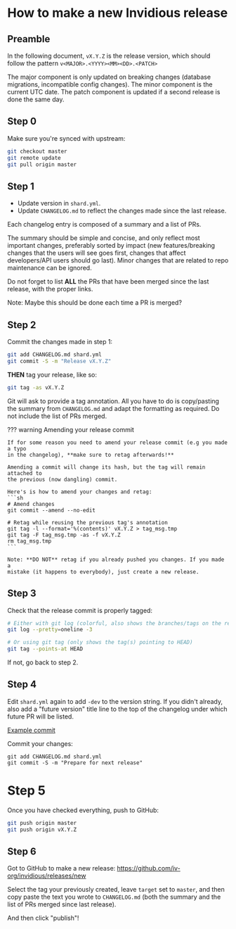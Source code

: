 # How to make a new Invidious release

## Preamble

In the following document, `vX.Y.Z` is the release version, which should follow
the pattern `v<MAJOR>.<YYYY><MM><DD>.<PATCH>`

The major component is only updated on breaking changes (database migrations,
incompatible config changes). The minor component is the current UTC date.
The patch component is updated if a second release is done the same day.


## Step 0

Make sure you're synced with upstream:
```sh
git checkout master
git remote update
git pull origin master
```

## Step 1

* Update version in `shard.yml`.
* Update `CHANGELOG.md` to reflect the changes made since the last release.

Each changelog entry is composed of a summary and a list of PRs.

The summary should be simple and concise, and only reflect most important
changes, preferably sorted by impact (new features/breaking changes that the
users will see goes first, changes that affect developers/API users should go
last). Minor changes that are related to repo maintenance can be ignored.

Do not forget to list **ALL** the PRs that have been merged since the last
release, with the proper links.

Note: Maybe this should be done each time a PR is merged?


## Step 2

Commit the changes made in step 1:
```sh
git add CHANGELOG.md shard.yml
git commit -S -m "Release vX.Y.Z"
```

**THEN** tag your release, like so:
```sh
git tag -as vX.Y.Z
```

Git will ask to provide a tag annotation. All you have to do is copy/pasting
the summary from `CHANGELOG.md` and adapt the formatting as required. Do not
include the list of PRs merged.

??? warning Amending your release commit

    If for some reason you need to amend your release commit (e.g you made a typo
    in the changelog), **make sure to retag afterwards!**
    
    Amending a commit will change its hash, but the tag will remain attached to
    the previous (now dangling) commit.

    Here's is how to amend your changes and retag:
    ```sh
    # Amend changes
    git commit --amend --no-edit

    # Retag while reusing the previous tag's annotation
    git tag -l --format='%(contents)' vX.Y.Z > tag_msg.tmp
    git tag -F tag_msg.tmp -as -f vX.Y.Z
    rm tag_msg.tmp
    ```

    Note: **DO NOT** retag if you already pushed you changes. If you made a
    mistake (it happens to everybody), just create a new release.


## Step 3

Check that the release commit is properly tagged:
```sh
# Either with git log (colorful, also shows the branches/tags on the remote)
git log --pretty=oneline -3

# Or using git tag (only shows the tag(s) pointing to HEAD)
git tag --points-at HEAD
```

If not, go back to step 2.


## Step 4

Edit `shard.yml` again to add `-dev` to the version string. If you didn't already, also add a "future version" title line to the
top of the changelog under which future PR will be listed.

[Example commit](https://github.com/iv-org/invidious/commit/98926047586154269bb269d01e3e52e60e044035)

Commit your changes:
```
git add CHANGELOG.md shard.yml
git commit -S -m "Prepare for next release"
```

# Step 5

Once you have checked everything, push to GitHub:
```sh
git push origin master
git push origin vX.Y.Z
```


## Step 6

Got to GitHub to make a new release:
https://github.com/iv-org/invidious/releases/new

Select the tag your previously created, leave `target` set to `master`,
and then copy paste the text you wrote to `CHANGELOG.md` (both the summary and
the list of PRs merged since last release).

And then click "publish"!
